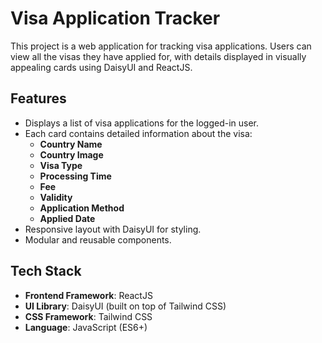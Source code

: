 # Visa Application Tracker

This project is a web application for tracking visa applications. Users can view all the visas they have applied for, with details displayed in visually appealing cards using DaisyUI and ReactJS.

## Features

- Displays a list of visa applications for the logged-in user.
- Each card contains detailed information about the visa:
  - **Country Name**
  - **Country Image**
  - **Visa Type**
  - **Processing Time**
  - **Fee**
  - **Validity**
  - **Application Method**
  - **Applied Date**
- Responsive layout with DaisyUI for styling.
- Modular and reusable components.

## Tech Stack

- **Frontend Framework**: ReactJS
- **UI Library**: DaisyUI (built on top of Tailwind CSS)
- **CSS Framework**: Tailwind CSS
- **Language**: JavaScript (ES6+)


